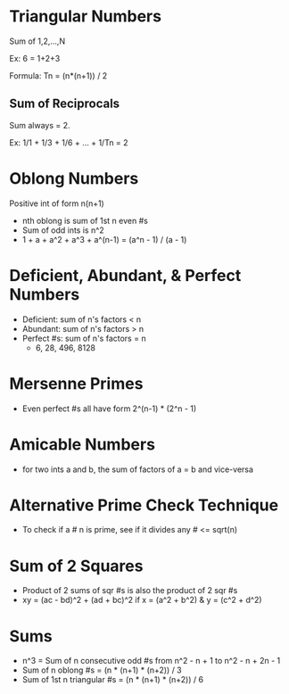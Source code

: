 # Triangular Numbers

Sum of 1,2,...,N

Ex: 6 = 1+2+3

Formula: Tn = (n*(n+1)) / 2

## Sum of Reciprocals

Sum always = 2.

Ex: 1/1 + 1/3 + 1/6 + ... + 1/Tn = 2

# Oblong Numbers

Positive int of form n(n+1)

* nth oblong is sum of 1st n even #s
* Sum of odd ints is n^2
* 1 + a + a^2 + a^3 + a^(n-1) = (a^n - 1) / (a - 1)

# Deficient, Abundant, & Perfect Numbers

* Deficient: sum of n's factors < n
* Abundant: sum of n's factors > n
* Perfect #s: sum of n's factors = n
  * 6, 28, 496, 8128

# Mersenne Primes

* Even perfect #s all have form 2^(n-1) * (2^n - 1)

# Amicable Numbers

* for two ints a and b, the sum of factors of a = b and vice-versa

# Alternative Prime Check Technique

* To check if a # n is prime, see if it divides any # <= sqrt(n)

# Sum of 2 Squares

* Product of 2 sums of sqr #s is also the product of 2 sqr #s
* xy = (ac - bd)^2 + (ad + bc)^2 if x = (a^2 + b^2) & y = (c^2 + d^2)

# Sums

* n^3 = Sum of n consecutive odd #s from n^2 - n + 1 to n^2 - n + 2n - 1
* Sum of n oblong #s = (n * (n+1) * (n+2)) / 3
* Sum of 1st n triangular #s = (n * (n+1) * (n+2)) / 6
